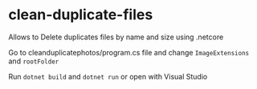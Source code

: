 # clean-duplicate-files
Allows to Delete duplicates files by name and size using .netcore

Go to cleanduplicatephotos/program.cs file and change `ImageExtensions` and `rootFolder`

Run `dotnet build` and `dotnet run` or open with Visual Studio
